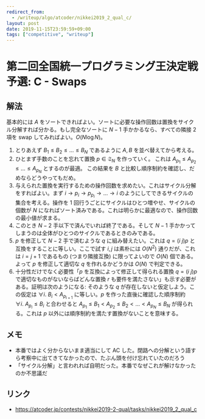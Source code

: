 ```yaml
---
redirect_from:
  - /writeup/algo/atcoder/nikkei2019_2_qual_c/
layout: post
date: 2019-11-15T23:59:59+09:00
tags: ["competitive", "writeup"]
---
```


# 第二回全国統一プログラミング王決定戦予選: C - Swaps

## 解法

基本的には $A$ をソートできればよい。ソートに必要な操作回数は置換をサイクル分解すれば分かる。もし完全なソートに $N - 1$ 手かかるなら、すべての隣接 $2$ 項を swap してみればよい。$O(N \log N)$。

1.  とりあえず $B_1 \le B_2 \le \dots \le B_N$ であるように $A, B$ を並べ替えてから考える。
1.  ひとまず手数のことを忘れて置換 $p \in \mathfrak{S} _ N$ を作っていく。
    これは $A _ {p_1} \le A _ {p_2} \le \dots \le A _ {p_N}$ とするのが最適。
    この結果を $B$ と比較し順序制約を確認し、だめならどうやってもだめ。
1.  与えられた置換を実行するための操作回数を求めたい。これはサイクル分解をすればよい。まず $i \to p_i \to p _ {p_i} \to \dots \to i$ のようにしてできるサイクルの集合を考える。操作を $1$ 回行うごとにサイクルはひとつ増やせ、サイクルの個数が $N$ になればソート済みである。これは明らかに最適なので、操作回数の最小値が求まる。
1.  このとき $N - 2$ 手以下で済んでいれば終了である。そして $N - 1$ 手かかってしまうのは全体がひとつのサイクルであるときのみである。
1.  $p$ を修正して $N - 2$ 手で済むような $q$ に組み替えたい。これは $q = (i~j)p$ と互換をすることに等しい。ここで試す $i, j$ は素朴には $O(N^2)$ 通りだが、これは $i = j + 1$ であるもの (つまり隣接互換) に限ってよいので $O(N)$ 個である。よって $p$ を修正して適切な $q$ を作れるかどうかは $O(N)$ で判定できる。
1.  十分性だけでなく必要性「$p$ を互換によって修正して得られる置換 $q = (i~j)p$ で適切なものがないならばどんな置換 $r$ も要件を満たさない」も示す必要がある。証明は次のようになる: そのような $q$ が存在しないと仮定しよう。この仮定は $\forall i.~ B _ i \lt A _ {p _ {i + 1}}$ に等しい。$p$ を作った直後に確認した順序制約 $\forall i.~ A _ {p_i} \le B_i$ と合わせると $A _ {p_1} \le B_1 \lt A _ {p_2} \le B_2 \lt \dots \lt A _ {p_N} \le B_N$ が得られる。これは $p$ 以外には順序制約を満たす置換がないことを意味する。


## メモ

-   本番ではよく分からないまま適当にして AC した。閉路への分解という語すら考察中に出てきてなかったので、たぶん頭を付け忘れていたのだろう
-   「サイクル分解」と言われれば自明だった。本番でなぜこれが解けなかったのか不思議だ

## リンク

-   <https://atcoder.jp/contests/nikkei2019-2-qual/tasks/nikkei2019_2_qual_c>
